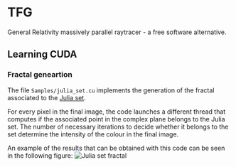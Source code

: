 # TFG
General Relativity massively parallel raytracer - a free software alternative.

## Learning CUDA
### Fractal geneartion
The file `Samples/julia_set.cu` implements the generation of the fractal associated to the [Julia set](https://en.wikipedia.org/wiki/Julia_set).

For every pixel in the final image, the code launches a different thread that computes if the associated point in the complex plane belongs to the Julia set. The number of necessary iterations to decide whether it belongs to the set determine the intensity of the colour in the final image.

An example of the results that can be obtained with this code can be seen in the following figure:
![Julia set fractal](https://cloud.githubusercontent.com/assets/3924815/11050110/6e21aad2-8743-11e5-8414-6eb5bd86e881.png)
